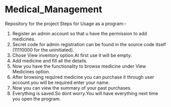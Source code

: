 # Medical_Management
Repository for the project
Steps for Usage as a program:-
1. Register an admin account so that u have the permission to add medicines.
2. Secret code for admin registration can be found in the source code itself (11110000 for the uninitiated).
3. Chose View inventory option.At first use it will be empty.
4. Add medicine and fill all the details.
5. Now you have the functionality to browse medicine under View Medicines option.
6. After browsing required medicine you can purchase it through user account.you will be required enter your name.
7. Now you can view the summary of your past purchases.
8. Everything is saved.So dont worry.You will have everything next time you open the program.
